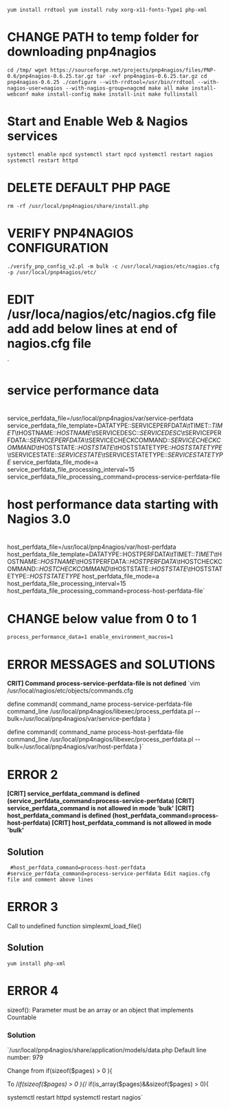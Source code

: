 `yum install rrdtool
yum install ruby xorg-x11-fonts-Type1 php-xml`

# CHANGE PATH to temp folder for downloading pnp4nagios

`cd /tmp/
wget https://sourceforge.net/projects/pnp4nagios/files/PNP-0.6/pnp4nagios-0.6.25.tar.gz
tar -xvf pnp4nagios-0.6.25.tar.gz
cd pnp4nagios-0.6.25
./configure --with-rrdtool=/usr/bin/rrdtool --with-nagios-user=nagios --with-nagios-group=nagcmd
make all
make install-webconf
make install-config
make install-init
make fullinstall`

# Start and Enable Web & Nagios services
`systemctl enable npcd
systemctl start npcd
systemctl restart nagios
systemctl restart httpd`

# DELETE DEFAULT PHP PAGE
`rm -rf /usr/local/pnp4nagios/share/install.php`

# VERIFY PNP4NAGIOS CONFIGURATION

`./verify_pnp_config_v2.pl -m bulk -c /usr/local/nagios/etc/nagios.cfg -p /usr/local/pnp4nagios/etc/`

# EDIT /usr/loca/nagios/etc/nagios.cfg file add add below lines at end of nagios.cfg file
`
# service performance data
#
service_perfdata_file=/usr/local/pnp4nagios/var/service-perfdata
service_perfdata_file_template=DATATYPE::SERVICEPERFDATA\tTIMET::$TIMET$\tHOSTNAME::$HOSTNAME$\tSERVICEDESC::$SERVICEDESC$\tSERVICEPERFDATA::$SERVICEPERFDATA$\tSERVICECHECKCOMMAND::$SERVICECHECKCOMMAND$\tHOSTSTATE::$HOSTSTATE$\tHOSTSTATETYPE::$HOSTSTATETYPE$\tSERVICESTATE::$SERVICESTATE$\tSERVICESTATETYPE::$SERVICESTATETYPE$
service_perfdata_file_mode=a
service_perfdata_file_processing_interval=15
service_perfdata_file_processing_command=process-service-perfdata-file

#
# host performance data starting with Nagios 3.0
#
host_perfdata_file=/usr/local/pnp4nagios/var/host-perfdata
host_perfdata_file_template=DATATYPE::HOSTPERFDATA\tTIMET::$TIMET$\tHOSTNAME::$HOSTNAME$\tHOSTPERFDATA::$HOSTPERFDATA$\tHOSTCHECKCOMMAND::$HOSTCHECKCOMMAND$\tHOSTSTATE::$HOSTSTATE$\tHOSTSTATETYPE::$HOSTSTATETYPE$
host_perfdata_file_mode=a
host_perfdata_file_processing_interval=15
host_perfdata_file_processing_command=process-host-perfdata-file`

# CHANGE below value from 0 to 1
`process_performance_data=1
enable_environment_macros=1`


# ERROR MESSAGES and SOLUTIONS
**CRIT]  Command process-service-perfdata-file is not defined**
`vim /usr/local/nagios/etc/objects/commands.cfg

define command{
       command_name    process-service-perfdata-file
       command_line    /usr/local/pnp4nagios/libexec/process_perfdata.pl --bulk=/usr/local/pnp4nagios/var/service-perfdata
}

define command{
       command_name    process-host-perfdata-file
       command_line    /usr/local/pnp4nagios/libexec/process_perfdata.pl --bulk=/usr/local/pnp4nagios/var/host-perfdata
}`


# ERROR 2
**[CRIT]  service_perfdata_command is defined (service_perfdata_command=process-service-perfdata)
[CRIT]  service_perfdata_command is not allowed in mode 'bulk'
[CRIT]  host_perfdata_command is defined (host_perfdata_command=process-host-perfdata)
[CRIT]  host_perfdata_command is not allowed in mode 'bulk'**

## Solution
`
#host_perfdata_command=process-host-perfdata
#service_perfdata_command=process-service-perfdata
Edit nagios.cfg file and comment above lines`

# ERROR 3
Call to undefined function simplexml_load_file()

## Solution
`yum install php-xml`


# ERROR 4
sizeof(): Parameter must be an array or an object that implements Countable

### Solution
`/usr/local/pnp4nagios/share/application/models/data.php
Default line number: 979

Change from
if(sizeof($pages) > 0 ){

To
/*if(sizeof($pages) > 0 ){*/
   if(is_array($pages)&&sizeof($pages) > 0){

systemctl restart httpd
systemctl restart nagios`
